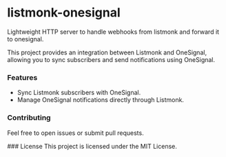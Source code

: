 # listmonk-onesignal
Lightweight HTTP server to handle webhooks from listmonk and forward it to onesignal.

This project provides an integration between Listmonk and OneSignal, allowing you to sync subscribers and send notifications using OneSignal.

### Features
- Sync Listmonk subscribers with OneSignal.
- Manage OneSignal notifications directly through Listmonk.

### Contributing
Feel free to open issues or submit pull requests.

### License
This project is licensed under the MIT License.
